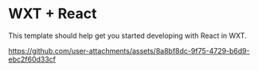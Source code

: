 # WXT + React

This template should help get you started developing with React in WXT.


https://github.com/user-attachments/assets/8a8bf8dc-9f75-4729-b6d9-ebc2f60d33cf

